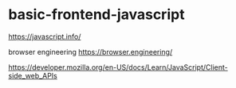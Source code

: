 # basic-frontend-javascript
https://javascript.info/

browser  engineering
https://browser.engineering/

https://developer.mozilla.org/en-US/docs/Learn/JavaScript/Client-side_web_APIs
